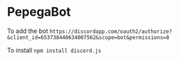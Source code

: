 # PepegaBot

To add the bot
`https://discordapp.com/oauth2/authorize?&client_id=653738440634007562&scope=bot&permissions=8`

To install
`npm install discord.js`
